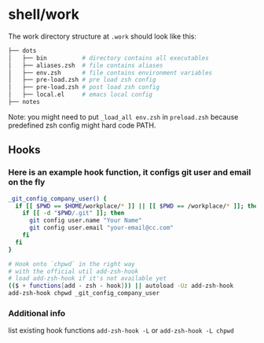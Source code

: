 # shell/work

The work directory structure at `.work` should look like this:

```sh
├── dots
│   ├── bin          # directory contains all executables
│   ├── aliases.zsh  # file contains aliases
│   ├── env.zsh      # file contains environment variables
│   ├── pre-load.zsh # pre load zsh config
│   ├── pre-load.zsh # post load zsh config
│   ├── local.el     # emacs local config
├── notes
```

Note: you might need to put `_load_all env.zsh` in `preload.zsh` because predefined zsh config might
hard code PATH.

## Hooks

### Here is an example hook function, it configs git user and email on the fly

```sh
_git_config_company_user() {
  if [[ $PWD == $HOME/workplace/* ]] || [[ $PWD == /workplace/* ]]; then
    if [[ -d "$PWD/.git" ]]; then
      git config user.name "Your Name"
      git config user.email "your-email@cc.com"
    fi
  fi
}

# Hook onto `chpwd` in the right way
# with the official util add-zsh-hook
# load add-zsh-hook if it's not available yet
(($ + functions[add - zsh - hook])) || autoload -Uz add-zsh-hook
add-zsh-hook chpwd _git_config_company_user
```

### Additional info

list existing hook functions `add-zsh-hook -L` or `add-zsh-hook -L chpwd`
